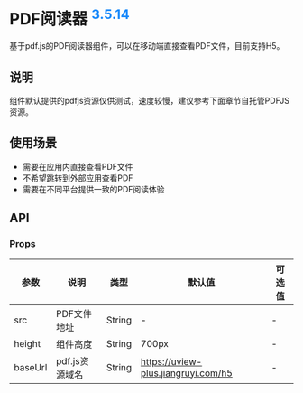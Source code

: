 # PDF阅读器 <sup style="color: #1989fa;">3.5.14</sup>

基于pdf.js的PDF阅读器组件，可以在移动端直接查看PDF文件，目前支持H5。

## 说明

组件默认提供的pdfjs资源仅供测试，速度较慢，建议参考下面章节自托管PDFJS资源。

## 使用场景

- 需要在应用内直接查看PDF文件
- 不希望跳转到外部应用查看PDF
- 需要在不同平台提供一致的PDF阅读体验

## API

### Props

| 参数 | 说明 | 类型 | 默认值 | 可选值 |
| --- | --- | --- | --- | --- |
| src | PDF文件地址 | String | - | - |
| height | 组件高度 | String | 700px | - |
| baseUrl | pdf.js资源域名 | String | https://uview-plus.jiangruyi.com/h5 | - |